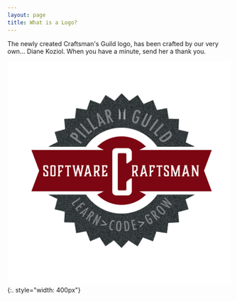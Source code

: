 ```yaml
---
layout: page
title: What is a Logo?
---
```


The newly created Craftsman's Guild logo, has been crafted by our very own... Diane Koziol.  When you have a minute, 
send her a thank you.

![Pillar Guild Logo](/img/avatar-icon.png){:. style="width: 400px"}

